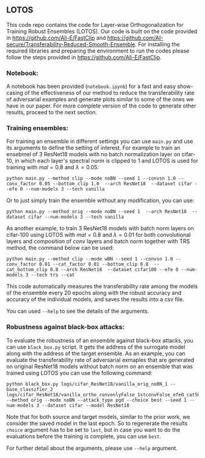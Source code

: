 ## LOTOS

This code repo contains the code for Layer-wise Orthogonalization for Training Robust Ensembles (LOTOS). Our code is built on the code provided in https://github.com/Ali-E/FastClip and https://github.com/AI-secure/Transferability-Reduced-Smooth-Ensemble. For installing the required libraries and preparing the environment to run the codes please follow the steps provided in https://github.com/Ali-E/FastClip.

### Notebook:

A notebook has been provided (```notebook.ipynb```) for a fast and easy show-casing of the effectiveness of our method to reduce the transferability rate of adversarial examples and generate plots similar to some of the ones we have in our paper. For more complete version of the code to generate other results, proceed to the next section.

### Training ensembles:

For training an ensemble in different settings you can use `main.py` and use its arguments to define the setting of interest. For example to train an ensebmel of $3$ ResNet18 models with no batch normalization layer on cifar-10, in which each layer's spectral norm is clipped to 1 and LOTOS is used for training with $mal=0.8$ and $\lambda = 0.05$:

```python main.py --method clip --mode noBN --seed 1 --convsn 1.0 --conv_factor 0.05 --bottom_clip 1.0  --arch ResNet18  --dataset cifar --efe 0 --num-models 3 --tech vanilla```

Or to just simply train the ensemble without any modification, you can use:

```python main.py --method orig --mode noBN --seed 1  --arch ResNet18  --dataset cifar --num-models 3 --tech vanilla```


As another example, to train $3$ ResNet18 models with batch norm layers on cifar-100 using LOTOS with $mal=0.8$ and $\lambda=0.01$ for both convolutional layers and composition of conv layers and batch norm together with TRS method, the command below can be used:


`python main.py --method clip --mode wBN --seed 1 --convsn 1.0 --conv_factor 0.01 --cat_factor 0.01 --bottom_clip 0.8  --cat_bottom_clip 0.8 --arch ResNet18  --dataset cifar100 --efe 0 --num-models 3 --tech trs --cat`

This code automatically measures the transferability rate among the models of the ensemble every $20$ epochs along with the robust accuracy and accuracy of the individual models, and saves the results into a csv file.


You can used `--help` to see the details of the arguments.


### Robustness against black-box attacks:

To evaluate the robustness of an ensemble against black-box attacks, you can use `black_box.py` script. It gets the address of the surrogate model along with the address of the target ensemble. As an example, you can evaluate the transferability rate of adversarial exmaples that are generated on original ResNet18 models without batch norm on an ensemble that was trained using LOTOS you can use the following command: 


```
python black_box.py logs/cifar_ResNet18/vanilla_orig_noBN_1 --base_classifier_2 logs/cifar_ResNet18/vanilla_ortho_convonlyFalse_1stconvFalse_efe0_cat50_conv1_catclip1.0_mal1.0_mcat1.0_convfac0.05_catfac0.0_noBN_1 --method orig --mode noBN --attack_type pgd --choice best --seed 1 --num-models 3 --dataset cifar --model ResNet18
```

Note that for both source and target models, similar to the prior work, we consider the saved model in the last epoch. So to regenerate the results ```choice``` argument has to be set to ```last```, but in case you want to do the evaluations before the training is complete, you can use ```best```.

For further detail about the arguments, please use `--help` argument.


